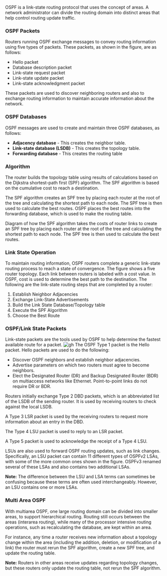OSPF is a link-state routing protocol that uses the concept of areas. A network administrator can divide the routing domain into distinct areas that help control routing update traffic.

### OSPF Packets
Routers running OSPF exchange messages to convey routing information using five types of packets. These packets, as shown in the figure, are as follows:

- Hello packet
- Database description packet
- Link-state request packet
- Link-state update packet
- Link-state acknowledgment packet

These packets are used to discover neighboring routers and also to exchange routing information to maintain accurate information about the network.

### OSPF Databases
OSPF messages are used to create and maintain three OSPF databases, as follows:

- **Adjacency database** - This creates the neighbor table.
- **Link-state database (LSDB)** - This creates the topology table.
- **Forwarding database** - This creates the routing table

### Algorithm
The router builds the topology table using results of calculations based on the Dijkstra shortest-path first (SPF) algorithm. The SPF algorithm is based on the cumulative cost to reach a destination.

The SPF algorithm creates an SPF tree by placing each router at the root of the tree and calculating the shortest path to each node. The SPF tree is then used to calculate the best routes. OSPF places the best routes into the forwarding database, which is used to make the routing table.

Diagram of how the SPF algorithm takes the costs of router links to create an SPF tree by placing each router at the root of the tree and calculating the shortest path to each node. The SPF tree is then used to calculate the best routes.

### Link State Operation 
To maintain routing information, OSPF routers complete a generic link-state routing process to reach a state of convergence. The figure shows a five router topology. Each link between routers is labeled with a cost value. In OSPF, cost is used to determine the best path to the destination. The following are the link-state routing steps that are completed by a router:

1. Establish Neighbor Adjacencies
2. Exchange Link-State Advertisements
3. Build the Link State Database/Topology table
4. Execute the SPF Algorithm
5. Choose the Best Route

### OSPF/Link State Packets
Link-state packets are the tools used by OSPF to help determine the fastest available route for a packet.
![gh](https://raw.githubusercontent.com/ndriannazriel04/Advanced-Network-Tech/main/obsidian/images1733379753000p3sd8a.png)
The OSPF Type 1 packet is the Hello packet. Hello packets are used to do the following:

- Discover OSPF neighbors and establish neighbor adjacencies.
- Advertise parameters on which two routers must agree to become neighbors.
- Elect the Designated Router (DR) and Backup Designated Router (BDR) on multiaccess networks like Ethernet. Point-to-point links do not require DR or BDR.

Routers initially exchange Type 2 DBD packets, which is an abbreviated list of the LSDB of the sending router. It is used by receiving routers to check against the local LSDB.

A Type 3 LSR packet is used by the receiving routers to request more information about an entry in the DBD.

The Type 4 LSU packet is used to reply to an LSR packet.

A Type 5 packet is used to acknowledge the receipt of a Type 4 LSU.

LSUs are also used to forward OSPF routing updates, such as link changes. Specifically, an LSU packet can contain 11 different types of OSPFv2 LSAs, with some of the more common ones shown in the figure. OSPFv3 renamed several of these LSAs and also contains two additional LSAs.

**Note:** The difference between the LSU and LSA terms can sometimes be confusing because these terms are often used interchangeably. However, an LSU contains one or more LSAs.
### Multi Area OSPF
With multiarea OSPF, one large routing domain can be divided into smaller areas, to support hierarchical routing. Routing still occurs between the areas (interarea routing), while many of the processor intensive routing operations, such as recalculating the database, are kept within an area.

For instance, any time a router receives new information about a topology change within the area (including the addition, deletion, or modification of a link) the router must rerun the SPF algorithm, create a new SPF tree, and update the routing table.

**Note:** Routers in other areas receive updates regarding topology changes, but these routers only update the routing table, not rerun the SPF algorithm.

